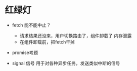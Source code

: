# 红绿灯

- fetch 能不能中止？
    - 请求结果还没来，用户切换路由了，组件卸载了 内存泄露
    - 在组件卸载前，把fetch干掉

- promise考题

- signal 
    信号
    用于对各种异步任务，发送类似中断的信号